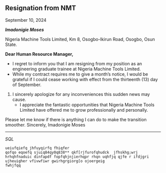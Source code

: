 ## Resignation from NMT

September 10, 2024 

***Imadonigie Moses***

Nigeria Machine Tools Limited, 
Km 8, Osogbo-Ikirun Road, 
Osogbo, Osun State.

**Dear Human Resource Manager,** 

* I regret to inform you that I am resigning from my position as an engineering
graduate trainee at Nigeria Machine Tools Limited.
* While my contract requires me to give a month’s notice, I would be grateful
if I could cease working with effect from the thirteenth (13) day of September.

1. I sincerely apologize for any inconveniences this sudden news may cause.
   * I appreciate the fantastic opportunities that Nigeria Machine Tools Limited 
have offered me to grow professionally and personally.

Please let me know if there is anything I can do to make the transition 
smoother. 
Sincerely, 
Imadonigie Moses  

---
_SQL_
```efiufqofnfqpifnqi
ueiufqiefq jhfuyqirfq fhiqfer
qofqo eqoefq sjuiq84qy0q838** qkf[rjfurofqhudck  jfhskhg;wrj hrhqhfnaduic dinfapdf fopfqhjnjierhqpr rhqn uqhfjq qjfe r ifdjgri ujheuigher vfivwfiwr gwirhgrgiorg[o ojoergeig 
fwhjfqq 

